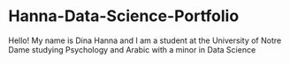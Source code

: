 # Hanna-Data-Science-Portfolio
Hello! My name is Dina Hanna and I am a student at the University of Notre Dame studying Psychology and Arabic with a minor in Data Science
